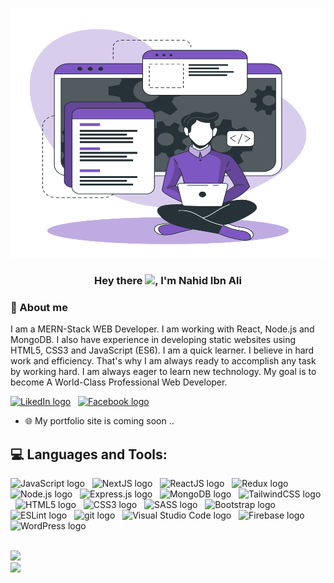<a href="#"><img width="100%" src="https://raw.githubusercontent.com/NahidIbnAli/assets/db3b12b6a95d2e2843089edf8679b43a26ca043e/Developer%20activity.svg?token=AVTSZNZVSYQXRTENMZHCPGTDA3QRE" height="400px"/></a>

<h3 align="center">Hey there <img src="https://media.giphy.com/media/hvRJCLFzcasrR4ia7z/giphy.gif" width="28">, I'm Nahid Ibn Ali </h3>

### 📖 About me

I am a MERN-Stack WEB Developer. I am working with React, Node.js and MongoDB. I also have experience in developing static websites using HTML5, CSS3 and JavaScript (ES6). I am a quick learner. I believe in hard work and efficiency. That's why I am always ready to accomplish any task by working hard. I am always eager to learn new technology. My goal is to become A World-Class Professional Web Developer.

[<span><img src="https://img.shields.io/badge/Connect-282C34?logo=LinkedIn&logoColor=white" alt="LikedIn logo" title="LikedIn" height="25" /></span>](https://www.linkedin.com/in/nahid-ibn-ali-a51499220/)
&nbsp;
[<span><img src="https://img.shields.io/badge/Follow-282C34?logo=Facebook&logoColor=1877F2" alt="Facebook logo" title="Facebook" height="25" /></span>](https://www.facebook.com/NahidIbnAli/)
&nbsp;

- 🌐 My portfolio site is coming soon ..

## 💻 Languages and Tools:

<!-- https://simpleicons.org/ -->

<span><img src="https://img.shields.io/badge/JavaScript-282C34?logo=javascript&logoColor=F7DF1E" alt="JavaScript logo" title="JavaScript" height="25" /></span>
&nbsp;
<span><img src="https://img.shields.io/badge/NextJS-282C34?logo=next.js&logoColor=FFFFFF" alt="NextJS logo" title="NextJS" height="25" /></span>
&nbsp;
<span><img src="https://img.shields.io/badge/ReactJS-282C34?logo=react&logoColor=61DAFB" alt="ReactJS logo" title="ReactJS" height="25" /></span>
&nbsp;
<span><img src="https://img.shields.io/badge/Redux-282C34?logo=redux&logoColor=764ABC" alt="Redux logo" title="Redux" height="25" /></span>
&nbsp;
<span><img src="https://img.shields.io/badge/Node.js-282C34?logo=node.js&logoColor=00F200" alt="Node.js logo" title="Node.js" height="25" /></span>
&nbsp;
<span><img src="https://img.shields.io/badge/Express-282C34?logo=express&logoColor=FFFFFF" alt="Express.js logo" title="Express.js" height="25" /></span>
&nbsp;
<span><img src="https://img.shields.io/badge/MongoDB-282C34?logo=mongodb&logoColor=47A248" alt="MongoDB logo" title="MongoDB" height="25" /></span>
&nbsp;
<span><img src="https://img.shields.io/badge/Tailwind%20CSS-282C34?logo=tailwind-css&logoColor=38B2AC" alt="TailwindCSS logo" title="TailwindCSS" height="25" /></span>
&nbsp;
<span><img src="https://img.shields.io/badge/HTML5-282C34?logo=html5&logoColor=E34F26" alt="HTML5 logo" title="HTML5" height="25" /></span>
&nbsp;
<span><img src="https://img.shields.io/badge/CSS3-282C34?logo=css3&logoColor=1572B6" alt="CSS3 logo" title="CSS3" height="25" /></span>
&nbsp;
<span><img src="https://img.shields.io/badge/Sass-282C34?logo=sass&logoColor=CC6699" alt="SASS logo" title="SASS" height="25" /></span>
&nbsp;
<span><img src="https://img.shields.io/badge/Bootstrap-282C34?logo=bootstrap&logoColor=7952B3" alt="Bootstrap logo" title="Bootstrap" height="25" /></span>
&nbsp;
<span><img src="https://img.shields.io/badge/ESLint-282C34?logo=eslint&logoColor=4B32C3" alt="ESLint logo" title="ESLint" height="25" /></span>
&nbsp;
<span><img src="https://img.shields.io/badge/git-282C34?logo=git&logoColor=F05032" alt="git logo" title="git" height="25" /></span>
&nbsp;
<span><img src="https://img.shields.io/badge/VS%20Code-282C34?logo=visual-studio-code&logoColor=007ACC" alt="Visual Studio Code logo" title="Visual Studio Code" height="25" /></span>
&nbsp;
<span><img src="https://img.shields.io/badge/Firebase-282C34?logo=firebase&logoColor=FFCA28" alt="Firebase logo" title="Firebase" height="25" /></span>
&nbsp;
<span><img src="https://img.shields.io/badge/WordPress-282C34?logo=wordPress&logoColor=21759B" alt="WordPress logo" title="WordPress" height="25" /></span>
&nbsp;

<br>
  <a href="#" title="NahidIbnAli">
    <img width="434" src="https://github-readme-stats.vercel.app/api?username=NahidIbnAli&show_icons=true&theme=react&border_color=61dafb&hide_border=true" />
  </a>
<br>
  <a href="#" align="center" title="NahidIbnAli">
    <img width="315"  src="https://github-readme-stats.vercel.app/api/top-langs/?username=NahidIbnAli&hide=c%23,powershell,Mathematica,Ruby,Objective-C,Objective-C%2b%2b,Cuda&title_color=61dafb&text_color=ffffff&icon_color=61dafb&bg_color=20232a&langs_count=8&layout=compact&border_color=61dafb&hide_border=true" />
  </a>
